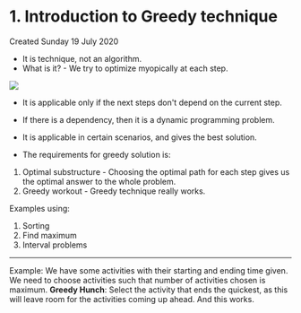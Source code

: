 # 1. Introduction to Greedy technique
Created Sunday 19 July 2020

- It is technique, not an algorithm.
- What is it? - We try to optimize myopically at each step.

![](/assets/1._Introduction_to_Greedy_technique-image-1.png)

- It is applicable only if the next steps don't depend on the current step.
- If there is a dependency, then it is a dynamic programming problem.

- It is applicable in certain scenarios, and gives the best solution.
- The requirements for greedy solution is:

1. Optimal substructure - Choosing the optimal path for each step gives us the optimal answer to the whole problem.
2. Greedy workout - Greedy technique really works.

Examples using:

1. Sorting
2. Find maximum
3. Interval problems

---

Example: We have some activities with their starting and ending time given. We need to choose activities such that number of activities chosen is maximum.
**Greedy Hunch**: Select the activity that ends the quickest, as this will leave room for the activities coming up ahead. And this works.
